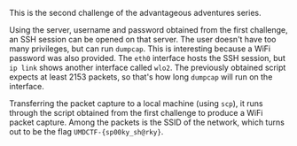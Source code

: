 This is the second challenge of the advantageous adventures series.

Using the server, username and password obtained from the first challenge, an SSH session can be opened on that server. The user doesn't have too many privileges, but can run `dumpcap`. This is interesting because a WiFi password was also provided. The `eth0` interface hosts the SSH session, but `ip link` shows another interface called `wlo2`. The previously obtained script expects at least 2153 packets, so that's how long `dumpcap` will run on the interface.

Transferring the packet capture to a local machine (using `scp`), it runs through the script obtained from the first challenge to produce a WiFi packet capture. Among the packets is the SSID of the network, which turns out to be the flag `UMDCTF-{sp00ky_sh@rky}`.
